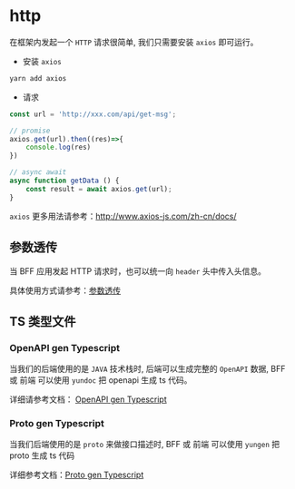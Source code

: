 # http

在框架内发起一个 `HTTP` 请求很简单, 我们只需要安装 `axios` 即可运行。

- 安装 `axios`

```ts
yarn add axios
```

- 请求

```ts
const url = 'http://xxx.com/api/get-msg';

// promise
axios.get(url).then((res)=>{ 
    console.log(res)
})

// async await
async function getData () {
    const result = await axios.get(url);
}
```

`axios` 更多用法请参考：<http://www.axios-js.com/zh-cn/docs/>

## 参数透传

当 BFF 应用发起 HTTP 请求时，也可以统一向 `header` 头中传入头信息。

具体使用方式请参考：[参数透传](../high-function/param-trans.md)

## TS 类型文件

### OpenAPI gen Typescript

当我们的后端使用的是 `JAVA` 技术栈时, 后端可以生成完整的 `OpenAPI` 数据, BFF 或 前端 可以使用 `yundoc` 把 openapi 生成 ts 代码。

详细请参考文档： [OpenAPI gen Typescript](../openapi/openapiGenTs.md)

### Proto gen Typescript

当我们后端使用的是 `proto` 来做接口描述时, BFF 或 前端 可以使用 `yungen` 把 proto 生成 ts 代码

详细参考文档：[Proto gen Typescript](./grpc.md)
